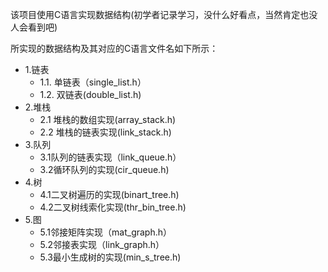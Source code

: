 该项目使用C语言实现数据结构(初学者记录学习，没什么好看点，当然肯定也没人会看到吧)

所实现的数据结构及其对应的C语言文件名如下所示：

 - 1.链表
    - 1.1. 单链表（single_list.h）
    - 1.2. 双链表(double_list.h)
-  2.堆栈
   - 2.1 堆栈的数组实现(array_stack.h)
   - 2.2 堆栈的链表实现(link_stack.h)
- 3.队列
   - 3.1队列的链表实现（link_queue.h）
   - 3.2循环队列的实现(cir_queue.h)
- 4.树
  - 4.1二叉树遍历的实现(binart_tree.h)
  - 4.2二叉树线索化实现(thr_bin_tree.h)
- 5.图
   - 5.1邻接矩阵实现（mat_graph.h）
   - 5.2邻接表实现（link_graph.h）
   - 5.3最小生成树的实现(min_s_tree.h)
   
